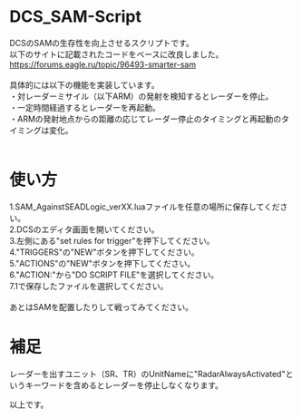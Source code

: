 # DCS_SAM-Script
DCSのSAMの生存性を向上させるスクリプトです。<br>
以下のサイトに記載されたコードをベースに改良しました。<br>
https://forums.eagle.ru/topic/96493-smarter-sam<br><br>
具体的には以下の機能を実装しています。<br>
・対レーダーミサイル（以下ARM）の発射を検知するとレーダーを停止。<br>
・一定時間経過するとレーダーを再起動。<br>
・ARMの発射地点からの距離の応じてレーダー停止のタイミングと再起動のタイミングは変化。<br>
<br>

# 使い方
1.SAM_AgainstSEADLogic_verXX.luaファイルを任意の場所に保存してください。<br>
2.DCSのエディタ画面を開いてください。<br>
3.左側にある"set rules for trigger"を押下してください。<br>
4."TRIGGERS"の"NEW"ボタンを押下してください。<br>
5."ACTIONS"の"NEW"ボタンを押下してください。<br>
6."ACTION:"から"DO SCRIPT FILE"を選択してください。<br>
7.1で保存したファイルを選択してください。<br>
<br>
あとはSAMを配置したりして戦ってみてください。<br>
# 補足
レーダーを出すユニット（SR、TR）のUnitNameに"RadarAlwaysActivated"というキーワードを含めるとレーダーを停止しなくなります。



以上です。
